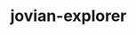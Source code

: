 ---
title: jovian-explorer
github: https://github.com/jovian-explorer
mode: dark
transition: 1s
score: 56.35
archetype:
- Minimalistic
---